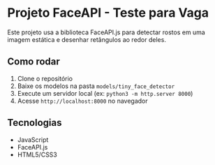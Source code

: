 # Projeto FaceAPI - Teste para Vaga

Este projeto usa a biblioteca FaceAPI.js para detectar rostos em uma imagem estática e desenhar retângulos ao redor deles.

## Como rodar

1. Clone o repositório
2. Baixe os modelos na pasta `models/tiny_face_detector`
3. Execute um servidor local (ex: `python3 -m http.server 8000`)
4. Acesse `http://localhost:8000` no navegador

## Tecnologias

- JavaScript
- FaceAPI.js
- HTML5/CSS3
